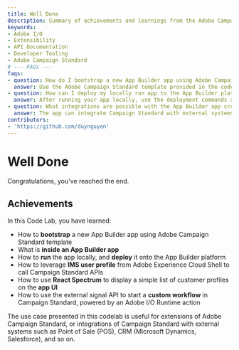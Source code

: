 ```yaml
---
title: Well Done
description: Summary of achievements and learnings from the Adobe Campaign Standard App Builder codelab.
keywords:
- Adobe I/O
- Extensibility
- API Documentation
- Developer Tooling
- Adobe Campaign Standard
# --- FAQs ---
faqs:
- question: How do I bootstrap a new App Builder app using Adobe Campaign Standard template?
  answer: Use the Adobe Campaign Standard template provided in the codelab to initialize a new App Builder app quickly and efficiently.
- question: How can I deploy my locally run app to the App Builder platform?
  answer: After running your app locally, use the deployment commands and configuration from the codelab to deploy the app onto the App Builder platform.
- question: What integrations are possible with the App Builder app created in this codelab?
  answer: The app can integrate Campaign Standard with external systems such as POS, CRM platforms like Microsoft Dynamics or Salesforce, and supports custom workflows using Adobe I/O Runtime actions.
contributors:
- 'https://github.com/duynguyen'
---
```

# Well Done

Congratulations, you've reached the end.

## Achievements

In this Code Lab, you have learned:

* How to **bootstrap** a new App Builder app using Adobe Campaign Standard template
* What is **inside an App Builder app**
* How to **run** the app locally, and **deploy** it onto the App Builder platform
* How to leverage **IMS user profile** from Adobe Experience Cloud Shell to call Campaign Standard APIs
* How to use **React Spectrum** to display a simple list of customer profiles on the **app UI**
* How to use the external signal API to start a **custom workflow** in Campaign Standard, powered by an Adobe I/O Runtime action

The use case presented in this codelab is useful for extensions of Adobe Campaign Standard, or integrations of Campaign Standard with external systems such as Point of Sale (POS), CRM (Microsoft Dynamics, Salesforce), and so on.
